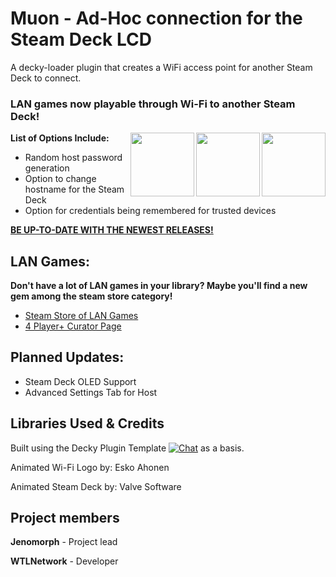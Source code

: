 

# **Muon - Ad-Hoc connection for the Steam Deck LCD**

A decky-loader plugin that creates a WiFi access point for another Steam Deck to connect.

### __LAN games now playable through Wi-Fi to another Steam Deck!__

<div align="left" valign="middle">
 <picture>
   <source media="(prefers-color-scheme: dark)" srcset="https://i.redd.it/09s8h9ccq73a1.gif">
   <img align="right" src="https://i.redd.it/09s8h9ccq73a1.gif" height="102px"/>
 </picture>
</a>
<div align="left" valign="middle">
 <picture>
   <source media="(prefers-color-scheme: white)" srcset="https://assets-v2.lottiefiles.com/a/c567b756-1150-11ee-954b-b32207c2d9a1/eF6XqaqeFx.gif">
   <img align="right" src="https://assets-v2.lottiefiles.com/a/c567b756-1150-11ee-954b-b32207c2d9a1/eF6XqaqeFx.gif" height="102px"/>
 </picture>
</a>
<div align="left" valign="middle">
 <picture>
   <source media="(prefers-color-scheme: dark)" srcset="https://i.redd.it/09s8h9ccq73a1.gif">
   <img align="right" src="https://i.redd.it/09s8h9ccq73a1.gif" height="102px"/>
 </picture>
</a>

**List of Options Include:**

* Random host password generation
* Option to change hostname for the Steam Deck
* Option for credentials being remembered for trusted devices

**[BE UP-TO-DATE WITH THE NEWEST RELEASES!](https://github.com/wtlnetwork/muon/releases)**





## LAN Games:
__Don't have a lot of LAN games in your library? Maybe you'll find a new gem among the steam store category!__



* [Steam Store of LAN Games](https://store.steampowered.com/category/multiplayer_lan/)
* [4 Player+ Curator Page](https://store.steampowered.com/curator/11707935-More-Than-4-Local-Multiplayer/?appid=1739300)

## Planned Updates:

* Steam Deck OLED Support
* Advanced Settings Tab for Host




## Libraries Used & Credits
Built using the Decky Plugin Template [![Chat](https://img.shields.io/badge/chat-on%20discord-7289da.svg)](https://deckbrew.xyz/discord) as a basis.

Animated Wi-Fi Logo by: Esko Ahonen

Animated Steam Deck by: Valve Software


## Project members
**Jenomorph** - Project lead

**WTLNetwork** - Developer
